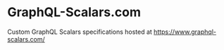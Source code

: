# GraphQL-Scalars.com

Custom GraphQL Scalars specifications hosted at https://www.graphql-scalars.com/
